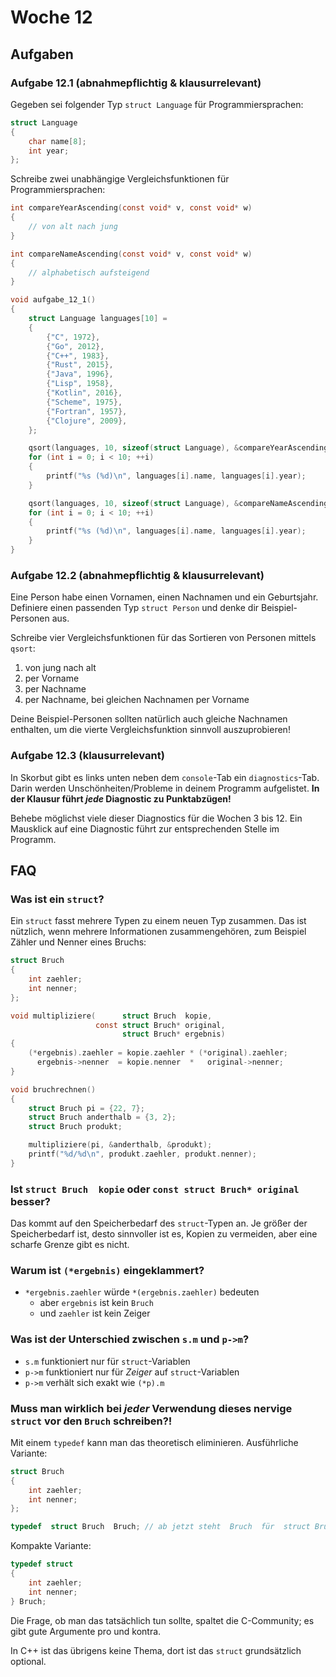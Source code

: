 # Woche 12

## Aufgaben

### Aufgabe 12.1 (abnahmepflichtig & klausurrelevant)

Gegeben sei folgender Typ `struct Language` für Programmiersprachen:

```c
struct Language
{
    char name[8];
    int year;
};
```

Schreibe zwei unabhängige Vergleichsfunktionen für Programmiersprachen:

```c
int compareYearAscending(const void* v, const void* w)
{
    // von alt nach jung
}

int compareNameAscending(const void* v, const void* w)
{
    // alphabetisch aufsteigend
}

void aufgabe_12_1()
{
    struct Language languages[10] =
    {
        {"C", 1972},
        {"Go", 2012},
        {"C++", 1983},
        {"Rust", 2015},
        {"Java", 1996},
        {"Lisp", 1958},
        {"Kotlin", 2016},
        {"Scheme", 1975},
        {"Fortran", 1957},
        {"Clojure", 2009},
    };

    qsort(languages, 10, sizeof(struct Language), &compareYearAscending);
    for (int i = 0; i < 10; ++i)
    {
        printf("%s (%d)\n", languages[i].name, languages[i].year);
    }

    qsort(languages, 10, sizeof(struct Language), &compareNameAscending);
    for (int i = 0; i < 10; ++i)
    {
        printf("%s (%d)\n", languages[i].name, languages[i].year);
    }
}
```

### Aufgabe 12.2 (abnahmepflichtig & klausurrelevant)

Eine Person habe einen Vornamen, einen Nachnamen und ein Geburtsjahr.
Definiere einen passenden Typ `struct Person` und denke dir Beispiel-Personen aus.

Schreibe vier Vergleichsfunktionen für das Sortieren von Personen mittels `qsort`:
1. von jung nach alt
2. per Vorname
3. per Nachname
4. per Nachname, bei gleichen Nachnamen per Vorname

Deine Beispiel-Personen sollten natürlich auch gleiche Nachnamen enthalten,
um die vierte Vergleichsfunktion sinnvoll auszuprobieren!

### Aufgabe 12.3 (**klausurrelevant**)

In Skorbut gibt es links unten neben dem `console`-Tab ein `diagnostics`-Tab.
Darin werden Unschönheiten/Probleme in deinem Programm aufgelistet.
**In der Klausur führt *jede* Diagnostic zu Punktabzügen!**

Behebe möglichst viele dieser Diagnostics für die Wochen 3 bis 12.
Ein Mausklick auf eine Diagnostic führt zur entsprechenden Stelle im Programm.

## FAQ

### Was ist ein `struct`?

Ein `struct` fasst mehrere Typen zu einem neuen Typ zusammen.
Das ist nützlich, wenn mehrere Informationen zusammengehören,
zum Beispiel Zähler und Nenner eines Bruchs:

```c
struct Bruch
{
    int zaehler;
    int nenner;
};

void multipliziere(      struct Bruch  kopie,
                   const struct Bruch* original,
                         struct Bruch* ergebnis)
{
    (*ergebnis).zaehler = kopie.zaehler * (*original).zaehler;
      ergebnis->nenner  = kopie.nenner  *   original->nenner;
}

void bruchrechnen()
{
    struct Bruch pi = {22, 7};
    struct Bruch anderthalb = {3, 2};
    struct Bruch produkt;

    multipliziere(pi, &anderthalb, &produkt);
    printf("%d/%d\n", produkt.zaehler, produkt.nenner);
}
```

### Ist `struct Bruch  kopie` oder `const struct Bruch* original` besser?

Das kommt auf den Speicherbedarf des `struct`-Typen an.
Je größer der Speicherbedarf ist, desto sinnvoller ist es,
Kopien zu vermeiden, aber eine scharfe Grenze gibt es nicht.

### Warum ist `(*ergebnis)` eingeklammert?

- `*ergebnis.zaehler` würde `*(ergebnis.zaehler)` bedeuten
  - aber `ergebnis` ist kein `Bruch`
  - und `zaehler` ist kein Zeiger

### Was ist der Unterschied zwischen `s.m` und `p->m`?

- `s.m` funktioniert nur für `struct`-Variablen
- `p->m` funktioniert nur für *Zeiger* auf `struct`-Variablen
- `p->m` verhält sich exakt wie `(*p).m`

### Muss man wirklich bei *jeder* Verwendung dieses nervige `struct` vor den `Bruch` schreiben?!

Mit einem `typedef` kann man das theoretisch eliminieren.
Ausführliche Variante:

```c
struct Bruch
{
    int zaehler;
    int nenner;
};

typedef  struct Bruch  Bruch; // ab jetzt steht  Bruch  für  struct Bruch
```

Kompakte Variante:

```c
typedef struct
{
    int zaehler;
    int nenner;
} Bruch;
```

Die Frage, ob man das tatsächlich tun sollte, spaltet die C-Community; es gibt gute Argumente pro und kontra.

In C++ ist das übrigens keine Thema, dort ist das `struct` grundsätzlich optional.
